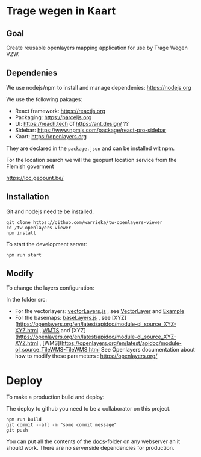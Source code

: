 # Trage wegen in Kaart

## Goal
Create reusable openlayers mapping application for use by Trage Wegen VZW. 

## Dependenies
	
We use nodejs/npm to install and manage dependenies: <https://nodejs.org> 

We use the following pakages: 	
- React framework: <https://reactjs.org>
- Packaging: <https://parceljs.org>
- UI: <https://reach.tech>  of https://ant.design/  ??
- Sidebar: <https://www.npmjs.com/package/react-pro-sidebar>
- Kaart: <https://openlayers.org> 

They are declared in the `package.json` and can be installed wit npm. 

For the location search we will the geopunt location service from the Flemish goverment 

<https://loc.geopunt.be/>

## Installation

Git and nodejs need te be installed. 

```
git clone https://github.com/warrieka/tw-openlayers-viewer
cd /tw-openlayers-viewer
npm install
```

To start the development server: 

```
npm run start
```
## Modify

To change the layers configuration:

In the folder src: 
- For the vectorlayers: [vectorLayers.js](src/vectorLayers.js) , see [VectorLayer](https://openlayers.org/en/latest/apidoc/module-ol_layer_Vector-VectorLayer.html) and [Example](https://openlayers.org/en/latest/examples/vector-layer.html)
- For the basemaps: [baseLayers.js](src/baseLayers.js) , see [XYZ](https://openlayers.org/en/latest/apidoc/module-ol_source_XYZ-XYZ.html , [WMTS](https://openlayers.org/en/latest/apidoc/module-ol_source_WMTS-WMTS.html) and [XYZ](https://openlayers.org/en/latest/apidoc/module-ol_source_XYZ-XYZ.html , [WMS](https://openlayers.org/en/latest/apidoc/module-ol_source_TileWMS-TileWMS.html
See Openlayers documentation about how to modify these parameters : <https://openlayers.org/>

# Deploy

To make a production build and deploy: 

The deploy to github you need to be a collaborator on this project. 

```
npm run build
git commit --all -m "some commit message"
git push 
```

You can put all the contents of the [docs](docs)-folder on any webserver an it should work.
There are no serverside dependencies for production. 
